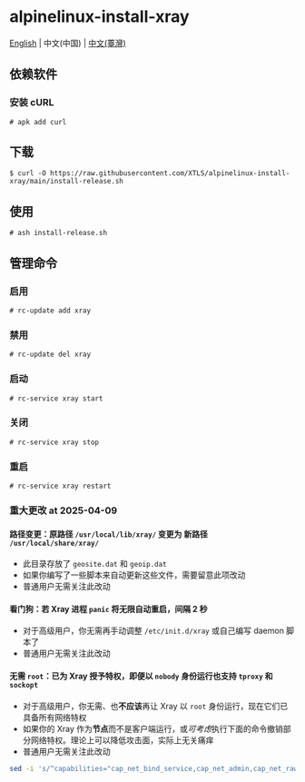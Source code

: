 # alpinelinux-install-xray

[English](README.md) | 中文(中国) | [中文(薹灣)](README_zh-tw.md)

## 依赖软件

### 安装 cURL

```
# apk add curl
```

## 下载

```
$ curl -O https://raw.githubusercontent.com/XTLS/alpinelinux-install-xray/main/install-release.sh
```

## 使用

```
# ash install-release.sh
```

## 管理命令

### 启用

```
# rc-update add xray
```

### 禁用

```
# rc-update del xray
```

### 启动

```
# rc-service xray start
```

### 关闭

```
# rc-service xray stop
```

### 重启

```
# rc-service xray restart
```

### 重大更改 at 2025-04-09

#### 路径变更：原路径 `/usr/local/lib/xray/` 变更为 新路径 `/usr/local/share/xray/`

- 此目录存放了 `geosite.dat` 和 `geoip.dat`
- 如果你编写了一些脚本来自动更新这些文件，需要留意此项改动
- 普通用户无需关注此改动

#### 看门狗：若 Xray 进程 `panic` 将无限自动重启，间隔 2 秒

- 对于高级用户，你无需再手动调整 `/etc/init.d/xray` 或自己编写 daemon 脚本了
- 普通用户无需关注此改动

#### 无需 `root`：已为 Xray 授予特权，即便以 `nobody` 身份运行也支持 `tproxy` 和 `sockopt`

- 对于高级用户，你无需、也**不应该**再让 Xray 以 `root` 身份运行，现在它们已具备所有网络特权
- 如果你的 Xray 作为**节点**而不是客户端运行，或*可考虑*执行下面的命令撤销部分网络特权。理论上可以降低攻击面，实际上无关痛痒
- 普通用户无需关注此改动

```sh
sed -i 's/^capabilities="cap_net_bind_service,cap_net_admin,cap_net_raw"$/capabilities="cap_net_bind_service"/g' /etc/init.d/xray
```
